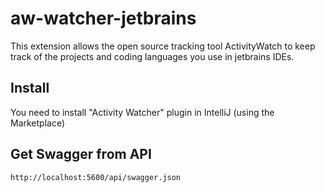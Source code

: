 # aw-watcher-jetbrains
This extension allows the open source tracking tool ActivityWatch to keep track of the projects and coding languages you use in jetbrains IDEs.

## Install
You need to install "Activity Watcher" plugin in IntelliJ (using the Marketplace)

## Get Swagger from API

`http://localhost:5600/api/swagger.json` 


